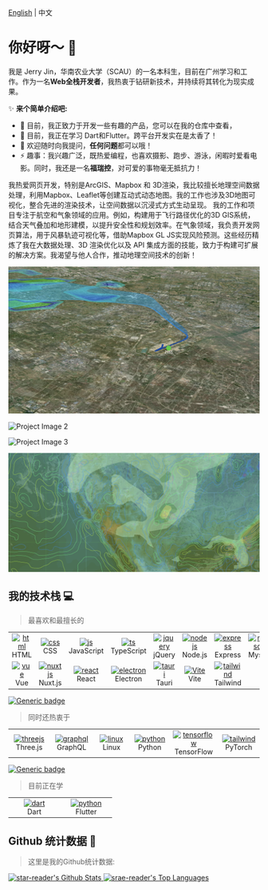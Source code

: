 [English](README.md) | 中文

# 你好呀～ 👋

我是 Jerry Jin，华南农业大学（SCAU）的一名本科生，目前在广州学习和工作。作为一名**Web全栈开发者**，我热衷于钻研新技术，并持续将其转化为现实成果。

✨ **来个简单介绍吧:**

- 🔭 目前，我正致力于开发一些有趣的产品，您可以在我的仓库中查看，
- 🌱 目前，我正在学习 Dart和Flutter。跨平台开发实在是太香了！
- 💬 欢迎随时向我提问，**任何问题**都可以哦！
- ⚡ 趣事：我兴趣广泛，既热爱编程，也喜欢摄影、跑步、游泳，闲暇时爱看电影。同时，我还是一名**福瑞控**，对可爱的事物毫无抵抗力！

我热爱网页开发，特别是ArcGIS、Mapbox 和 3D渲染，我比较擅长地理空间数据处理，利用Mapbox、Leaflet等创建互动式动态地图。我的工作也涉及3D地图可视化，整合先进的渲染技术，让空间数据以沉浸式方式生动呈现。
我的工作和项目专注于航空和气象领域的应用。例如，构建用于飞行路径优化的3D GIS系统，结合天气叠加和地形建模，以提升安全性和规划效率。在气象领域，我负责开发网页算法，用于风暴轨迹可视化等，借助Mapbox GL JS实现风险预测。这些经历精炼了我在大数据处理、3D 渲染优化以及 API 集成方面的技能，致力于构建可扩展的解决方案。我渴望与他人合作，推动地理空间技术的创新！


![Project Image 1](https://raw.githubusercontent.com/star-reader/star-reader/main/readme_assets/1.png)

![Project Image 2](https://raw.githubusercontent.com/star-reader/star-reader/main/readme_assets/2.png)

![Project Image 3](https://raw.githubusercontent.com/star-reader/star-reader/main/readme_assets/3.png)

![Project Image 4](https://raw.githubusercontent.com/star-reader/star-reader/main/readme_assets/4.png)

## 我的技术栈 💻
> 最喜欢和最擅长的

<table>
  <tr>
    <td align="center" width="90">
      <a href="#my-tech-stack-">
        <img src="https://skillicons.dev/icons?i=html" alt="html" width="45" height="45" />
      </a>
      <br/> HTML
    </td>
    <td align="center" width="90">
      <a href="#my-tech-stack-">
        <img src="https://skillicons.dev/icons?i=css" alt="css" width="45" height="45" />
      </a>
      <br/> CSS
    </td>
    <td align="center" width="90">
      <a href="#my-tech-stack-">
        <img src="https://skillicons.dev/icons?i=js" alt="js" width="45" height="45" />
      </a>
      <br/> JavaScript
    </td>
    <td align="center" width="90">
      <a href="#my-tech-stack-">
        <img src="https://skillicons.dev/icons?i=ts" alt="ts" width="45" height="45" />
      </a>
      <br/> TypeScript
    </td>
    <td align="center" width="90">
      <a href="#my-tech-stack-">
        <img src="https://skillicons.dev/icons?i=jquery" alt="jquery" width="45" height="45" />
      </a>
      <br/> jQuery
    </td>
    <td align="center" width="90">
      <a href="#my-tech-stack-">
        <img src="https://skillicons.dev/icons?i=nodejs" alt="nodejs" width="45" height="45" />
      </a>
      <br/> Node.js
    </td>
    <td align="center" width="90">
      <a href="#my-tech-stack-">
        <img src="https://skillicons.dev/icons?i=express" alt="express" width="45" height="45" />
      </a>
      <br/> Express
    </td>
    <td align="center" width="90">
      <a href="#my-tech-stack-">
        <img src="https://skillicons.dev/icons?i=mysql" alt="mysql" width="45" height="45" />
      </a>
      <br/> Mysql
    </td>
  </tr>
  <tr>
    <td align="center" width="90">
      <a href="#my-tech-stack-">
        <img src="https://skillicons.dev/icons?i=vue" alt="vue" width="45" height="45" />
      </a>
      <br/> Vue
    </td>
    <td align="center" width="90">
      <a href="#my-tech-stack-">
        <img src="https://skillicons.dev/icons?i=nuxtjs" alt="nuxtjs" width="45" height="45" />
      </a>
      <br/> Nuxt.js
    </td>
    <td align="center" width="90">
      <a href="#my-tech-stack-">
        <img src="https://skillicons.dev/icons?i=react" alt="react" width="45" height="45" />
      </a>
      <br/> React
    </td>
    <td align="center" width="90">
      <a href="#my-tech-stack-">
        <img src="https://skillicons.dev/icons?i=electron" alt="electron" width="45" height="45" />
      </a>
      <br/> Electron
    </td>
    <td align="center" width="90">
      <a href="#my-tech-stack-">
        <img src="https://skillicons.dev/icons?i=tauri" alt="tauri" width="45" height="45" />
      </a>
      <br/> Tauri
    </td>
    <td align="center" width="90">
      <a href="#my-tech-stack-">
        <img src="https://skillicons.dev/icons?i=vite" alt="Vite" width="45" height="45" />
      </a>
      <br/> Vite
    </td>
    <td align="center" width="90">
      <a href="#my-tech-stack-">
        <img src="https://skillicons.dev/icons?i=tailwind" alt="tailwind" width="45" height="45" />
      </a>
      <br/> Tailwind
    </td>
  </tr>
</table>


[![Generic badge](https://img.shields.io/badge/level-skilled-green.svg)](https://shields.io/)

> 同时还热衷于

<table>
  <tr>
    <td align="center" width="90">
      <a href="#my-tech-stack-">
        <img src="https://skillicons.dev/icons?i=threejs" alt="threejs" width="45" height="45" />
      </a>
      <br/> Three.js
    </td>
    <td align="center" width="90">
      <a href="#my-tech-stack-">
        <img src="https://skillicons.dev/icons?i=graphql" alt="graphql" width="45" height="45" />
      </a>
      <br/> GraphQL
    </td>
    <td align="center" width="90">
      <a href="#my-tech-stack-">
        <img src="https://skillicons.dev/icons?i=linux" alt="linux" width="45" height="45" />
      </a>
      <br/> Linux
    </td>
    <td align="center" width="90">
      <a href="#my-tech-stack-">
        <img src="https://skillicons.dev/icons?i=py" alt="python" width="45" height="45" />
      </a>
      <br/> Python
    </td>
    <td align="center" width="90">
      <a href="#my-tech-stack-">
        <img src="https://skillicons.dev/icons?i=tensorflow" alt="tensorflow" width="45" height="45" />
      </a>
      <br/> TensorFlow
    </td>
    <td align="center" width="90">
      <a href="#my-tech-stack-">
        <img src="https://skillicons.dev/icons?i=pytorch" alt="tailwind" width="45" height="45" />
      </a>
      <br/> PyTorch
    </td>
  </tr>
</table>


[![Generic badge](https://img.shields.io/badge/level-master-yellow.svg)](https://shields.io/)
> 目前正在学

<table>
  <tr>
    <td align="center" width="90">
      <a href="#my-tech-stack-">
        <img src="https://skillicons.dev/icons?i=dart" alt="dart" width="45" height="45" />
      </a>
      <br/> Dart
    </td>
    <td align="center" width="90">
      <a href="#my-tech-stack-">
        <img src="https://skillicons.dev/icons?i=flutter" alt="python" width="45" height="45" />
      </a>
      <br/> Flutter
    </td>
  </tr>
</table>


## Github 统计数据 🚀

> 这里是我的Github统计数据:

<div>
  <a href="https://github.com/anuraghazra/github-readme-stats">
      <img alt="star-reader's Github Stats" src="https://github-readme-stats-three-omega-98.vercel.app/api/?username=star-reader&show_icons=true&count_private=true&theme=default&hide_border=true&bg_color=fff&title_color=00E676&icon_color=00E676&q=1" height="192px"/>
    </a>
  <a href="https://github.com/anuraghazra/github-readme-stats">
    <img alt="srae-reader's Top Languages" src="https://github-readme-stats-three-omega-98.vercel.app/api/top-langs/?username=star-reader&hide=html&langs_count=10&layout=compact&theme=default&hide_border=true&bg_color=fff&title_color=000&icon_color=000&q=1" height="192px"/>
  </a>
</div>
<br />

<!--
> My profile views
<img src="https://komarev.com/ghpvc/?username=star-reader&label=PROFILE+VIEWS&style=for-the-badge&color=brightgreen">
-->
